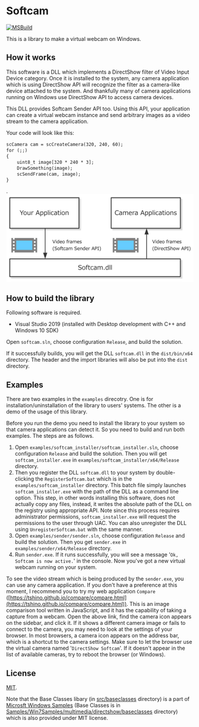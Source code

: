 # Softcam

[![MSBuild](https://github.com/tshino/softcam/workflows/MSBuild/badge.svg?branch=main)](https://github.com/tshino/softcam/actions?query=workflow%3AMSBuild)

This is a library to make a virtual webcam on Windows.


## How it works

This software is a DLL which implements a DirectShow filter of Video Input Device category.
Once it is installed to the system, any camera application which is using DirectShow API will recognize the filter as a camera-like device attached to the system.
And thankfully many of camera applications running on Windows use DirectShow API to access camera devices.

This DLL provides Softcam Sender API too. Using this API, your application can create a virtual webcam instance and send arbitrary images as a video stream to the camera application.

Your code will look like this:

```
scCamera cam = scCreateCamera(320, 240, 60);
for (;;)
{
    uint8_t image[320 * 240 * 3];
    DrawSomething(image);
    scSendFrame(cam, image);
}
```
.
![Architecture](images/softcam_arch.png)


## How to build the library

Following software is required.

- Visual Studio 2019 (installed with Desktop development with C++ and Windows 10 SDK)

Open `softcam.sln`, choose configuration `Release`, and build the solution.

If it successfully builds, you will get the DLL `softcam.dll` in the `dist/bin/x64` directory.
The header and the import libraries will also be put into the `dist` directory.


## Examples

There are two examples in the `examples` direcotry.
One is for installation/uninstallation of the library to users' systems.
The other is a demo of the usage of this library.

Before you run the demo you need to install the library to your system so that camera applications can detect it. So you need to build and run both examples. The steps are as follows.

1. Open `examples/softcam_installer/softcam_installer.sln`, choose configuration `Release` and build the solution. Then you will get `softcam_installer.exe` in `examples/softcam_installer/x64/Release` directory.
2. Then you register the DLL `softcam.dll` to your system by double-clicking the `RegisterSoftcam.bat` which is in the `examples/softcam_installer` directory. This batch file simply launches `softcam_installer.exe` with the path of the DLL as a command line option. This step, in other words installing this software, does not actually copy any files, instead, it writes the absolute path of the DLL on the registry using appropriate API. Note since this process requires administrator permissions, `softcam_installer.exe` will request the permissions to the user through UAC. You can also unregister the DLL using `UnregisterSoftcam.bat` with the same manner.
3. Open `examples/sender/sender.sln`, choose configuration `Release` and build the solution. Then you get `sender.exe` in `examples/sender/x64/Release` directory.
4. Run `sender.exe`. If it runs successfully, you will see a message '`Ok, Softcam is now active.`' in the console. Now you've got a new virtual webcam running on your system.

To see the video stream which is being produced by the `sender.exe`, you can use any camera application. If you don't have a preference at this moment, I recommend you to try my web application `Compare` ([https://tshino.github.io/compare/compare.html](https://tshino.github.io/compare/compare.html)). This is an image comparison tool written in JavaScript, and it has the capability of taking a capture from a webcam. Open the above link, find the camera icon appears on the sidebar, and click it. If it shows a different camera image or fails to connect to the camera, you may need to look at the settings of your browser. In most browsers, a camera icon appears on the address bar, which is a shortcut to the camera settings. Make sure to let the browser use the virtual camera named '`DirectShow Softcam`'. If it doesn't appear in the list of available cameras, try to reboot the browser (or Windows).


## License

[MIT](LICENSE).

Note that the Base Classes libary (in [src/baseclasses](src/baseclasses) directory) is a part of [Microsft Windows Samples](https://github.com/microsoft/Windows-classic-samples) (Base Classes is in [Samples/Win7Samples/multimedia/directshow/baseclasses](https://github.com/microsoft/Windows-classic-samples/tree/master/Samples/Win7Samples/multimedia/directshow/baseclasses) directory) which is also provided under MIT license.
